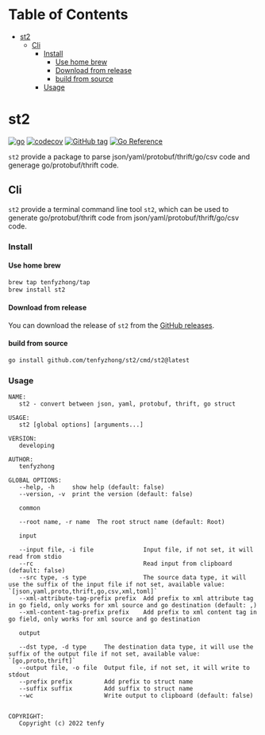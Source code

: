 # Table of Contents
- [st2](#st2)
  - [Cli](#cli)
    - [Install](#install)
      - [Use home brew](#use-home-brew)
      - [Download from release](#download-from-release)
      - [build from source](#build-from-source)
    - [Usage](#usage)

# st2
[![go](https://github.com/tenfyzhong/st2/actions/workflows/build-test.yml/badge.svg?branch=main)](https://github.com/tenfyzhong/st2/actions/workflows/build-test.yml)
[![codecov](https://codecov.io/gh/tenfyzhong/st2/graph/badge.svg?token=1LTM5DPX7S)](https://codecov.io/gh/tenfyzhong/st2)
[![GitHub tag](https://img.shields.io/github/tag/tenfyzhong/st2.svg)](https://github.com/tenfyzhong/st2/tags)
[![Go Reference](https://pkg.go.dev/badge/github.com/tenfyzhong/st2.svg)](https://pkg.go.dev/github.com/tenfyzhong/st2)

`st2` provide a package to parse json/yaml/protobuf/thrift/go/csv code and generage go/protobuf/thrift code.

## Cli
`st2` provide a terminal command line tool `st2`, which can be used to generate go/protobuf/thrift code from json/yaml/protobuf/thrift/go/csv code.

### Install
####  Use home brew
```bash
brew tap tenfyzhong/tap
brew install st2
```

#### Download from release
You can download the release of `st2` from the [GitHub releases](https://github.com/tenfyzhong/st2/releases).  

#### build from source
```bash
go install github.com/tenfyzhong/st2/cmd/st2@latest
```

### Usage
```
NAME:
   st2 - convert between json, yaml, protobuf, thrift, go struct

USAGE:
   st2 [global options] [arguments...]

VERSION:
   developing

AUTHOR:
   tenfyzhong

GLOBAL OPTIONS:
   --help, -h     show help (default: false)
   --version, -v  print the version (default: false)

   common

   --root name, -r name  The root struct name (default: Root)

   input

   --input file, -i file              Input file, if not set, it will read from stdio
   --rc                               Read input from clipboard (default: false)
   --src type, -s type                The source data type, it will use the suffix of the input file if not set, available value: `[json,yaml,proto,thrift,go,csv,xml,toml]`
   --xml-attribute-tag-prefix prefix  Add prefix to xml attribute tag in go field, only works for xml source and go destination (default: ,)
   --xml-content-tag-prefix prefix    Add prefix to xml content tag in go field, only works for xml source and go destination

   output

   --dst type, -d type     The destination data type, it will use the suffix of the output file if not set, available value: `[go,proto,thrift]`
   --output file, -o file  Output file, if not set, it will write to stdout
   --prefix prefix         Add prefix to struct name
   --suffix suffix         Add suffix to struct name
   --wc                    Write output to clipboard (default: false)


COPYRIGHT:
   Copyright (c) 2022 tenfy
```
